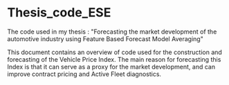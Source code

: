 # Thesis_code_ESE
The code used in my thesis : "Forecasting the market development of the automotive industry using Feature Based Forecast Model Averaging"

This document contains an overview of code used for the construction and forecasting of the Vehicle Price Index. The main reason for forecasting this Index is that it can serve as a proxy for the market development, and can improve contract pricing and Active Fleet diagnostics.

